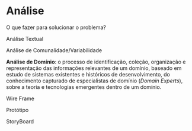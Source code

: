 # Análise

O que fazer para solucionar o problema?

Análise Textual

Análise de Comunalidade\/Variabilidade

**Análise de Domínio**: o processo de identificação, coleção, organização e representação das informações relevantes de um domínio, baseado em estudo de sistemas existentes e históricos de desenvolvimento, do conhecimento capturado de especialistas de domínio \(_Domain Experts_\), sobre a teoria e tecnologias emergentes dentro de um domínio.

Wire Frame

Protótipo

StoryBoard

